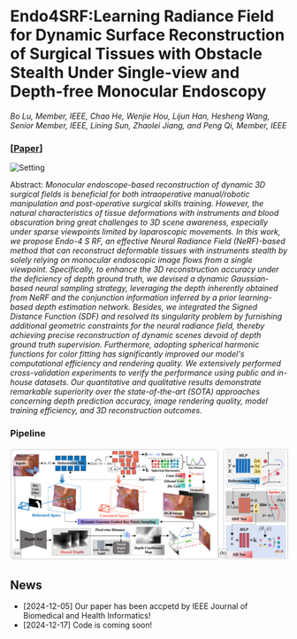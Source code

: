 # Endo4SRF:Learning Radiance Field for Dynamic Surface Reconstruction of Surgical Tissues with Obstacle Stealth Under Single-view and Depth-free Monocular Endoscopy
*Bo Lu, Member, IEEE, Chao He, Wenjie Hou, Lijun Han, Hesheng Wang, Senior Member, IEEE,
Lining Sun, Zhaolei Jiang, and Peng Qi, Member, IEEE*

### [[Paper](https://ieeexplore.ieee.org/document/10797692)]

<img src="figfile/fig2.png" alt="Setting" width="600"/>

Abstract: *Monocular endoscope-based reconstruction of dynamic 3D surgical fields is beneficial for both intraoperative manual/robotic manipulation and post-operative surgical skills training. However, the natural characteristics of tissue deformations with instruments and blood obscuration bring great challenges to 3D scene awareness, especially under sparse viewpoints limited by laparoscopic movements. In this work, we propose Endo-4 S RF, an effective Neural Radiance Field (NeRF)-based method that can reconstruct deformable tissues with instruments stealth by solely relying on monocular endoscopic image flows from a single viewpoint. Specifically, to enhance the 3D reconstruction accuracy under the deficiency of depth ground truth, we devised a dynamic Gaussian-based neural sampling strategy, leveraging the depth inherently obtained from NeRF and the conjunction information inferred by a prior learning-based depth estimation network. Besides, we integrated the Signed Distance Function (SDF) and resolved its singularity problem by furnishing additional geometric constraints for the neural radiance field, thereby achieving precise reconstruction of dynamic scenes devoid of depth ground truth supervision. Furthermore, adopting spherical harmonic functions for color fitting has significantly improved our model's computational efficiency and rendering quality. We extensively performed cross-validation experiments to verify the performance using public and in-house datasets. Our quantitative and qualitative results demonstrate remarkable superiority over the state-of-the-art (SOTA) approaches concerning depth prediction accuracy, image rendering quality, model training efficiency, and 3D reconstruction outcomes.*


### Pipeline

<img src="figfile/fig1.png" alt="Pipeline" width="1200"/>

## News
- [2024-12-05] Our paper has been accpetd by IEEE Journal of Biomedical and Health Informatics!
- [2024-12-17] Code is coming soon!
